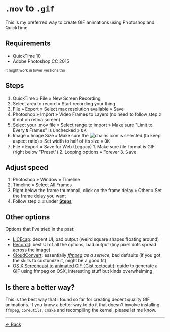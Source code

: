 [back]: https://github.com/rafaelrinaldi/til/tree/master/photoshop
[cloudconvert]: http://cloudconvert.com
[ffmpeg]: https://ffmpeg.org
[gist-original]: https://gist.github.com/rafaelrinaldi/5542653d0bc56c887bde
[gist]: https://gist.github.com/dergachev/4627207
[licecap]: https://github.com/lepht/licecap
[recordit]: http://recordit.co

# `.mov` to `.gif`

This is my preferred way to create GIF animations using Photoshop and QuickTime.

## Requirements

* QuickTime 10
* Adobe Photoshop CC 2015

<small>It might work in lower versions tho</small>

## Steps

1. QuickTime » File » New Screen Recording
  1. Select area to record » Start recording your thing
  2. File » Export » Select max resolution available » Save
2. Photoshop » Import » Video Frames to Layers (no need to follow step `2` if not on retina screen)
  1. Select your .mov file » Select range to import » Make sure "Limit to Every `N` Frames" is unchecked » <kbd>OK</kbd>
  2. Image » Image Size » Make sure the ![chains](https://cldup.com/JENmtHhThO-3000x3000.png) icon is selected (to keep aspect ratio) » Set width to half of its size » <kbd>OK</kbd>
  3. File » Export » Save for Web (Legacy)
    1. Make sure file format is GIF (right below "Preset")
    2. Looping options » Forever
    3. <kbd>Save</kbd>

## Adjust speed

1. Photoshop » Window » Timeline
2. Timeline » Select All Frames
3. Right below the frame thumbnail, click on the frame delay » Other » Set the frame delay you want
4. Follow step `2.3` under [**Steps**](#steps)

## Other options

Options that I've tried in the past:

* [LICEcap][licecap]: decent UI, bad output (weird square shapes floating around)
* [Recordit][recordit]: best UI of all the options, bad output (tiny pixel dots spread across the image)
* [CloudConvert][cloudconvert]: essentially _[ffmpeg][ffmpeg] as a service_, bad defaults (if you got the skills to customize it, might be a good fit)
* [OS X Screencast to animated GIF (Gist :octocat:)][gist]: guide to generate a GIF using ffmpeg on OSX, interesting stuff but kinda overwhelming

## Is there a better way?

This is the best way that I found so far for creating decent quality GIF animations. If you know a better way to do it that doesn't involve installing `ffmpeg`, `coreutils`, `cmake` and recompiling the kernel, please let me know.

---

[← Back][back]
